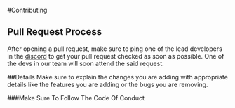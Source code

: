 #Contributing

## Pull Request Process
After opening a pull request, make sure to ping one of the lead developers in the [discord](https://discord.gg/zzBsbuwW) to get your pull request checked as soon as possible. One of the devs in our team will soon attend the said request.

##Details
Make sure to explain the changes you are adding with appropriate details like the features you are adding or the bugs you are removing. 

###Make Sure To Follow The Code Of Conduct
